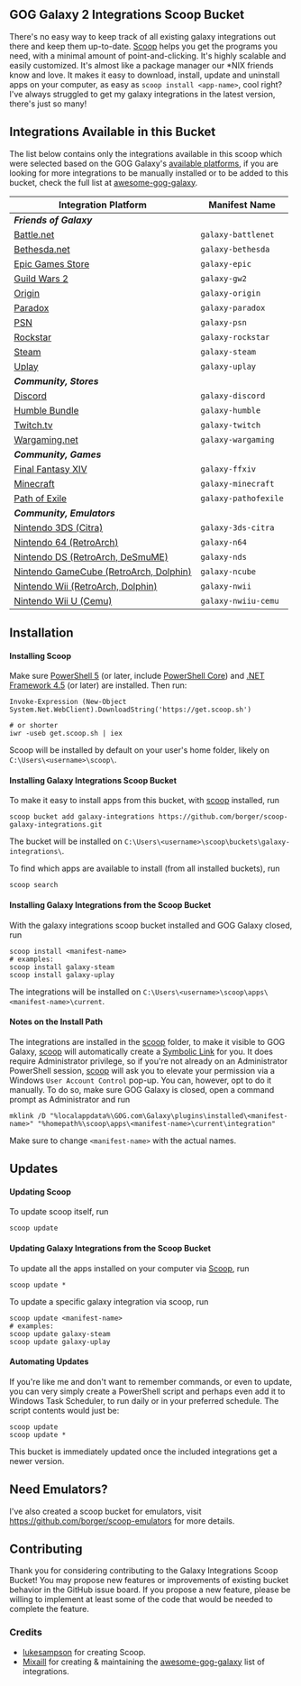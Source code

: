 ## GOG Galaxy 2 Integrations Scoop Bucket

There's no easy way to keep track of all existing galaxy integrations out there and keep them up-to-date. [Scoop](http://scoop.sh) helps you get the programs you need, with a minimal amount of point-and-clicking. It's highly scalable and easily customized. It's almost like a package manager our *NIX friends know and love. It makes it easy to download, install, update and uninstall apps on your computer, as easy as `scoop install <app-name>`, cool right? I've always struggled to get my galaxy integrations in the latest version, there's just so many!

## Integrations Available in this Bucket
The list below contains only the integrations available in this scoop which were selected based on the GOG Galaxy's [available platforms](https://github.com/gogcom/galaxy-integrations-python-api/blob/master/PLATFORM_IDs.md), if you are looking for more integrations to be manually installed or to be added to this bucket, check the full list at [awesome-gog-galaxy](https://github.com/Mixaill/awesome-gog-galaxy).

Integration Platform                              | Manifest Name         |
------------------------------------------------- | ----------------------|
***Friends of Galaxy***                                                   |
[Battle.net][battlenet]                           | `galaxy-battlenet`    |
[Bethesda.net][bethesda]                          | `galaxy-bethesda`     |
[Epic Games Store][epic]                          | `galaxy-epic`         |
[Guild Wars 2][gw2]                               | `galaxy-gw2`          |
[Origin][origin]                                  | `galaxy-origin`       |
[Paradox][paradox]                                | `galaxy-paradox`      |
[PSN][psn]                                        | `galaxy-psn`          |
[Rockstar][rockstar]                              | `galaxy-rockstar`     |
[Steam][steam]                                    | `galaxy-steam`        |
[Uplay][uplay]                                    | `galaxy-uplay`        |
***Community, Stores***                                                   |
[Discord][discord]                                | `galaxy-discord`      |
[Humble Bundle][humble]                           | `galaxy-humble`       |
[Twitch.tv][twitch]                               | `galaxy-twitch`       |
[Wargaming.net][wargaming]                        | `galaxy-wargaming`    |
***Community, Games***                                                    |
[Final Fantasy XIV][ffxiv]                        | `galaxy-ffxiv`        |
[Minecraft][minecraft]                            | `galaxy-minecraft`    |
[Path of Exile][pathofexile]                      | `galaxy-pathofexile`  |
***Community, Emulators***                                                |
[Nintendo 3DS (Citra)][3ds]                       | `galaxy-3ds-citra`    |
[Nintendo 64 (RetroArch)][n64]                    | `galaxy-n64`          |
[Nintendo DS (RetroArch, DeSmuME)][nds]           | `galaxy-nds`          |
[Nintendo GameCube (RetroArch, Dolphin)][ncube]   | `galaxy-ncube`        |
[Nintendo Wii (RetroArch, Dolphin)][nwii]         | `galaxy-nwii`         |
[Nintendo Wii U (Cemu)][nwiiu]                    | `galaxy-nwiiu-cemu`   |

[battlenet]: https://github.com/FriendsOfGalaxy/galaxy-integration-battlenet "Friends of Galaxy"
[bethesda]: https://github.com/FriendsOfGalaxy/galaxy-integration-bethesda "Friends of Galaxy"
[epic]: https://github.com/FriendsOfGalaxy/galaxy-integration-epic "Friends of Galaxy"
[gw2]: https://github.com/FriendsOfGalaxy/galaxy-integration-gw2 "Friends of Galaxy"
[origin]: https://github.com/FriendsOfGalaxy/galaxy-integration-origin "Friends of Galaxy"
[paradox]: https://github.com/FriendsOfGalaxy/galaxy-integration-paradox "Friends of Galaxy"
[psn]: https://github.com/FriendsOfGalaxy/galaxy-integration-psn "Friends of Galaxy"
[rockstar]: https://github.com/FriendsOfGalaxy/galaxy-integration-rockstar "Friends of Galaxy"
[steam]: https://github.com/FriendsOfGalaxy/galaxy-integration-steam "Friends of Galaxy"
[uplay]: https://github.com/FriendsOfGalaxy/galaxy-integration-uplay "Friends of Galaxy"
[discord]: https://github.com/Ertego/gog-galaxy-discord "Maintained by @Ertego"
[humble]: https://github.com/UncleGoogle/galaxy-integration-humblebundle "Maintainted by @UncleGoogle"
[twitch]: https://github.com/nyash-qq/galaxy-plugin-twitch "Maintainted by @nyash-qq"
[wargaming]: https://github.com/Mixaill/galaxy-integration-wargaming "Maintainted by @Mixaill"
[ffxiv]: https://github.com/RZetko/galaxy-integration-ffxiv "Maintainted by @RZetko"
[minecraft]: https://github.com/TouwaStar/Galaxy_Plugin_Minecraft "Maintainted by @TouwaStar"
[pathofexile]: https://github.com/nyash-qq/galaxy-plugin-poe "Maintainted by @nyash-qq"
[3ds]: https://github.com/j-selby/galaxy-integration-citra "Maintainted by @j-selby"
[n64]: https://github.com/Riku55/galaxy-integration-n64-RetroArch- "Maintained by @Riku55"
[nds]: https://github.com/TBemme/galaxy-integration-nds "Maintainted by @TBemme"
[ncube]: https://github.com/JTNDev/galaxy-integration-gc "Maintainted by @JTNDev"
[nwii]: https://github.com/JTNDev/galaxy-integration-wii "Maintainted by @JTNDev"
[nwiiu]: https://github.com/LeonardFiedrowicz/galaxy-integration-cemu "Maintained by @LeonardFiedrowicz"

## Installation
#### Installing Scoop
Make sure [PowerShell 5](https://aka.ms/wmf5download) (or later, include [PowerShell Core](https://docs.microsoft.com/en-us/powershell/scripting/install/installing-powershell-core-on-windows?view=powershell-6)) and [.NET Framework 4.5](https://www.microsoft.com/net/download) (or later) are installed. Then run:

    Invoke-Expression (New-Object System.Net.WebClient).DownloadString('https://get.scoop.sh')
    
    # or shorter
    iwr -useb get.scoop.sh | iex
Scoop will be installed by default on your user's home folder, likely on `C:\Users\<username>\scoop\`.

#### Installing Galaxy Integrations Scoop Bucket
To make it easy to install apps from this bucket, with [scoop](#-Installing-Scoop) installed, run

    scoop bucket add galaxy-integrations https://github.com/borger/scoop-galaxy-integrations.git
The bucket will be installed on `C:\Users\<username>\scoop\buckets\galaxy-integrations\`.

To find which apps are available to install (from all installed buckets), run

    scoop search

#### Installing Galaxy Integrations from the Scoop Bucket
With the galaxy integrations scoop bucket installed and GOG Galaxy closed, run 

    scoop install <manifest-name>
    # examples:
    scoop install galaxy-steam
    scoop install galaxy-uplay
The integrations will be installed on `C:\Users\<username>\scoop\apps\<manifest-name>\current`.

#### Notes on the Install Path
The integrations are installed in the [scoop](#-Installing-Scoop) folder, to make it visible to GOG Galaxy, [scoop](#-Installing-Scoop) will automatically create a [Symbolic Link](https://www.howtogeek.com/howto/16226/complete-guide-to-symbolic-links-symlinks-on-windows-or-linux/) for you. It does require Administrator privilege, so if you're not already on an Administrator PowerShell session, [scoop](#-Installing-Scoop) will ask you to elevate your permission via a Windows `User Account Control` pop-up. You can, however, opt to do it manually. To do so, make sure GOG Galaxy is closed, open a command prompt as Administrator and run

    mklink /D "%localappdata%\GOG.com\Galaxy\plugins\installed\<manifest-name>" "%homepath%\scoop\apps\<manifest-name>\current\integration"
Make sure to change `<manifest-name>` with the actual names.
## Updates
#### Updating Scoop
To update scoop itself, run

    scoop update

#### Updating Galaxy Integrations from the Scoop Bucket
To update all the apps installed on your computer via [Scoop](http://scoop.sh), run

    scoop update *

To update a specific galaxy integration via scoop, run

    scoop update <manifest-name>
    # examples:
    scoop update galaxy-steam
    scoop update galaxy-uplay

#### Automating Updates
If you're like me and don't want to remember commands, or even to update, you can very simply create a PowerShell script and perhaps even add it to Windows Task Scheduler, to run daily or in your preferred schedule. The script contents would just be:

    scoop update
    scoop update *
This bucket is immediately updated once the included integrations get a newer version.

## Need Emulators?
I've also created a scoop bucket for emulators, visit https://github.com/borger/scoop-emulators for more details.

## Contributing
Thank you for considering contributing to the Galaxy Integrations Scoop Bucket! You may propose new features or improvements of existing bucket behavior in the GitHub issue board. If you propose a new feature, please be willing to implement at least some of the code that would be needed to complete the feature.

### Credits
- [lukesampson](https://github.com/lukesampson) for creating Scoop.
- [Mixaill](https://github.com/Mixaill/) for creating & maintaining the [awesome-gog-galaxy](https://github.com/Mixaill/awesome-gog-galaxy) list of integrations.
